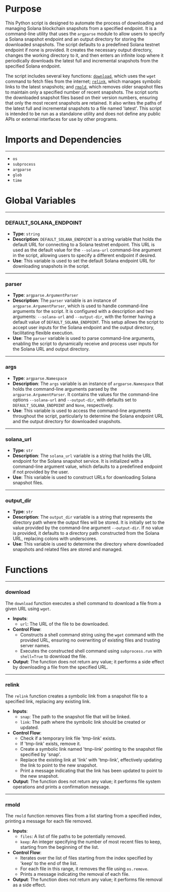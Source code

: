 # Purpose
This Python script is designed to automate the process of downloading and managing Solana blockchain snapshots from a specified endpoint. It is a command-line utility that uses the `argparse` module to allow users to specify a Solana snapshot endpoint and an output directory for storing the downloaded snapshots. The script defaults to a predefined Solana testnet endpoint if none is provided. It creates the necessary output directory, changes the working directory to it, and then enters an infinite loop where it periodically downloads the latest full and incremental snapshots from the specified Solana endpoint.

The script includes several key functions: [`download`](#download), which uses the `wget` command to fetch files from the internet; [`relink`](#relink), which manages symbolic links to the latest snapshots; and [`rmold`](#rmold), which removes older snapshot files to maintain only a specified number of recent snapshots. The script sorts the downloaded snapshot files based on their version numbers, ensuring that only the most recent snapshots are retained. It also writes the paths of the latest full and incremental snapshots to a file named 'latest'. This script is intended to be run as a standalone utility and does not define any public APIs or external interfaces for use by other programs.
# Imports and Dependencies

---
- `os`
- `subprocess`
- `argparse`
- `glob`
- `time`


# Global Variables

---
### DEFAULT\_SOLANA\_ENDPOINT
- **Type**: `string`
- **Description**: `DEFAULT_SOLANA_ENDPOINT` is a string variable that holds the default URL for connecting to a Solana testnet endpoint. This URL is used as the default value for the `--solana-url` command-line argument in the script, allowing users to specify a different endpoint if desired.
- **Use**: This variable is used to set the default Solana endpoint URL for downloading snapshots in the script.


---
### parser
- **Type**: `argparse.ArgumentParser`
- **Description**: The `parser` variable is an instance of `argparse.ArgumentParser`, which is used to handle command-line arguments for the script. It is configured with a description and two arguments: `--solana-url` and `--output-dir`, with the former having a default value of `DEFAULT_SOLANA_ENDPOINT`. This setup allows the script to accept user inputs for the Solana endpoint and the output directory, facilitating flexible execution.
- **Use**: The `parser` variable is used to parse command-line arguments, enabling the script to dynamically receive and process user inputs for the Solana URL and output directory.


---
### args
- **Type**: `argparse.Namespace`
- **Description**: The `args` variable is an instance of `argparse.Namespace` that holds the command-line arguments parsed by the `argparse.ArgumentParser`. It contains the values for the command-line options `--solana-url` and `--output-dir`, with defaults set to `DEFAULT_SOLANA_ENDPOINT` and `None`, respectively.
- **Use**: This variable is used to access the command-line arguments throughout the script, particularly to determine the Solana endpoint URL and the output directory for downloaded snapshots.


---
### solana\_url
- **Type**: `str`
- **Description**: The `solana_url` variable is a string that holds the URL endpoint for the Solana snapshot service. It is initialized with a command-line argument value, which defaults to a predefined endpoint if not provided by the user.
- **Use**: This variable is used to construct URLs for downloading Solana snapshot files.


---
### output\_dir
- **Type**: `str`
- **Description**: The `output_dir` variable is a string that represents the directory path where the output files will be stored. It is initially set to the value provided by the command-line argument `--output-dir`. If no value is provided, it defaults to a directory path constructed from the Solana URL, replacing colons with underscores.
- **Use**: This variable is used to determine the directory where downloaded snapshots and related files are stored and managed.


# Functions

---
### download<!-- {{#callable:firedancer/contrib/checkptify/autodownload.download}} -->
The `download` function executes a shell command to download a file from a given URL using `wget`.
- **Inputs**:
    - `url`: The URL of the file to be downloaded.
- **Control Flow**:
    - Constructs a shell command string using the `wget` command with the provided URL, ensuring no overwriting of existing files and trusting server names.
    - Executes the constructed shell command using `subprocess.run` with `shell=True` to download the file.
- **Output**: The function does not return any value; it performs a side effect by downloading a file from the specified URL.


---
### relink<!-- {{#callable:firedancer/contrib/checkptify/autodownload.relink}} -->
The `relink` function creates a symbolic link from a snapshot file to a specified link, replacing any existing link.
- **Inputs**:
    - `snap`: The path to the snapshot file that will be linked.
    - `link`: The path where the symbolic link should be created or updated.
- **Control Flow**:
    - Check if a temporary link file 'tmp-link' exists.
    - If 'tmp-link' exists, remove it.
    - Create a symbolic link named 'tmp-link' pointing to the snapshot file specified by 'snap'.
    - Replace the existing link at 'link' with 'tmp-link', effectively updating the link to point to the new snapshot.
    - Print a message indicating that the link has been updated to point to the new snapshot.
- **Output**: The function does not return any value; it performs file system operations and prints a confirmation message.


---
### rmold<!-- {{#callable:firedancer/contrib/checkptify/autodownload.rmold}} -->
The `rmold` function removes files from a list starting from a specified index, printing a message for each file removed.
- **Inputs**:
    - `files`: A list of file paths to be potentially removed.
    - `keep`: An integer specifying the number of most recent files to keep, starting from the beginning of the list.
- **Control Flow**:
    - Iterates over the list of files starting from the index specified by 'keep' to the end of the list.
    - For each file in this range, it removes the file using `os.remove`.
    - Prints a message indicating the removal of each file.
- **Output**: The function does not return any value; it performs file removal as a side effect.



